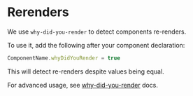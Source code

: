 # Rerenders

We use `why-did-you-render` to detect components re-renders.

To use it, add the following after your component declaration:

```typescript
ComponentName.whyDidYouRender = true
```

This will detect re-renders despite values being equal.

For advanced usage, see [why-did-you-render](https://github.com/welldone-software/why-did-you-render) docs.


